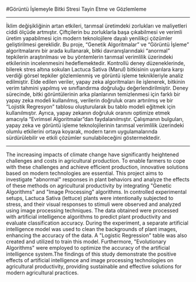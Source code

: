 #Görüntü İşlemeyle Bitki Stresi Tayin Etme ve Gözlemleme
____________________________________________________________________________________________________________________________________________
İklim değişikliğinin artan etkileri, tarımsal üretimdeki zorlukları ve maliyetleri ciddi ölçüde artmıştır. Çiftçilerin bu zorluklarla başa çıkabilmesi ve verimli üretim yapabilmesi için modern teknolojilere dayalı yenilikçi çözümler geliştirilmesi gereklidir. Bu proje, “Genetik Algoritmalar” ve “Görüntü İşleme” algoritmalarını bir arada kullanarak, bitki davranışlarındaki “anormal” tepkilerin araştırılması ve bu yöntemlerin tarımsal verimlilik üzerindeki etkilerinin incelenmesini hedeflemektedir. Kontrollü deney düzeneklerinde, bilerek stres altına sokulan Lactuca Sativa (Marul) bitkisinin uyarılara karşı verdiği görsel tepkiler gözlemlenmiş ve görüntü işleme teknikleriyle analiz edilmiştir. Elde edilen veriler, yapay zeka algoritmaları ile işlenerek, bitkinin verim tahmini yapılmış ve sınıflandırma doğruluğu değerlendirilmiştir. Deney sürecinde, bitki görüntülerinin arka planlarının temizlenmesi için farklı bir yapay zeka modeli kullanılmış, verilerin doğruluk oranı artırılmış ve bir “Lojistik Regresyon” tablosu oluşturularak bu tablo modeli eğitmek için kullanılmıştır. Ayrıca, yapay zekanın doğruluk oranını optimize etmek amacıyla “Evrimsel Algoritmalar”dan faydalanılmıştır. Çalışmanın bulguları, yapay zeka ve görüntü işleme teknolojilerinin tarımsal verimlilik üzerindeki olumlu etkilerini ortaya koyarak, modern tarım uygulamalarında sürdürülebilir ve etkili çözümler sunulabileceğini göstermektedir.
_____________________________________________________________________________________________________________________________________________
The increasing impacts of climate change have significantly heightened challenges and costs in agricultural production. To enable farmers to cope with these challenges and achieve efficient production, innovative solutions based on modern technologies are essential. This project aims to investigate "abnormal" responses in plant behaviors and analyze the effects of these methods on agricultural productivity by integrating "Genetic Algorithms" and "Image Processing" algorithms. In controlled experimental setups, Lactuca Sativa (lettuce) plants were intentionally subjected to stress, and their visual responses to stimuli were observed and analyzed using image processing techniques. The data obtained were processed with artificial intelligence algorithms to predict plant productivity and evaluate classification accuracy. During the experiment, a separate artificial intelligence model was used to clean the backgrounds of plant images, enhancing the accuracy of the data. A "Logistic Regression" table was also created and utilized to train this model. Furthermore, "Evolutionary Algorithms" were employed to optimize the accuracy of the artificial intelligence system.The findings of this study demonstrate the positive effects of artificial intelligence and image processing technologies on agricultural productivity, providing sustainable and effective solutions for modern agricultural practices.
